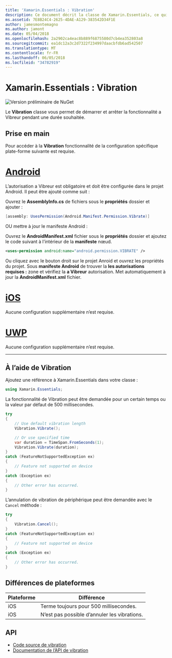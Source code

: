 ```yaml
---
title: 'Xamarin.Essentials : Vibration'
description: Ce document décrit la classe de Xamarin.Essentials, ce qui vous permet de démarrer et arrêter la fonctionnalité a Vibreur pendant une durée souhaitée.
ms.assetid: 7E8B24C4-2625-4DAE-A129-383542D34F1E
author: jamesmontemagno
ms.author: jamont
ms.date: 05/04/2018
ms.openlocfilehash: 2a2902ca4eac8b889f6875580d7cb4ea352803a8
ms.sourcegitcommit: ea1dc12a3c2d7322f234997daacbfdb6ad542507
ms.translationtype: MT
ms.contentlocale: fr-FR
ms.lasthandoff: 06/05/2018
ms.locfileid: "34782919"
---
```

# <a name="xamarinessentials-vibration"></a>Xamarin.Essentials : Vibration

![Version préliminaire de NuGet](~/media/shared/pre-release.png)

Le **Vibration** classe vous permet de démarrer et arrêter la fonctionnalité a Vibreur pendant une durée souhaitée.

## <a name="getting-started"></a>Prise en main

Pour accéder à la **Vibration** fonctionnalité de la configuration spécifique plate-forme suivante est requise.

# <a name="androidtabandroid"></a>[Android](#tab/android)

L’autorisation a Vibreur est obligatoire et doit être configurée dans le projet Android. Il peut être ajouté comme suit :

Ouvrez le **AssemblyInfo.cs** de fichiers sous le **propriétés** dossier et ajouter :

```csharp
[assembly: UsesPermission(Android.Manifest.Permission.Vibrate)]
```

OU mettre à jour le manifeste Android :

Ouvrez le **AndroidManifest.xml** fichier sous le **propriétés** dossier et ajoutez le code suivant à l’intérieur de la **manifeste** nœud.

```xml
<uses-permission android:name="android.permission.VIBRATE" />
```

Ou cliquez avec le bouton droit sur le projet Anroid et ouvrez les propriétés du projet. Sous **manifeste Android** de trouver la **les autorisations requises :** zone et vérifiez la **a Vibreur** autorisation. Met automatiquement à jour la **AndroidManifest.xml** fichier.

# <a name="iostabios"></a>[iOS](#tab/ios)

Aucune configuration supplémentaire n’est requise.

# <a name="uwptabuwp"></a>[UWP](#tab/uwp)

Aucune configuration supplémentaire n’est requise.

-----

## <a name="using-vibration"></a>À l’aide de Vibration

Ajoutez une référence à Xamarin.Essentials dans votre classe :

```csharp
using Xamarin.Essentials;
```

La fonctionnalité de Vibration peut être demandée pour un certain temps ou la valeur par défaut de 500 millisecondes.

```csharp
try
{
    // Use default vibration length
    Vibration.Vibrate();

    // Or use specified time
    var duration = TimeSpan.FromSeconds(1);
    Vibration.Vibrate(duration);
}
catch (FeatureNotSupportedException ex)
{
    // Feature not supported on device
}
catch (Exception ex)
{
    // Other error has occurred.
}
```

L’annulation de vibration de périphérique peut être demandée avec le `Cancel` méthode :

```csharp
try
{
    Vibration.Cancel();
}
catch (FeatureNotSupportedException ex)
{
    // Feature not supported on device
}
catch (Exception ex)
{
    // Other error has occurred.
}
```

## <a name="platform-differences"></a>Différences de plateformes

| Plateforme | Différence |
| --- | --- |
| iOS | Terme toujours pour 500 millisecondes. |
| iOS | N’est pas possible d’annuler les vibrations. |

## <a name="api"></a>API

- [Code source de vibration](https://github.com/xamarin/Essentials/tree/master/Xamarin.Essentials/Vibration)
- [Documentation de l’API de vibration](xref:Xamarin.Essentials.Vibration)
